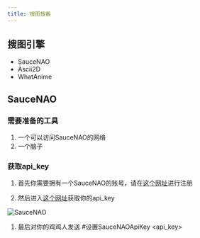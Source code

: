 ```yaml
---
title: 搜图搜番
---
```


## 搜图引擎

- SauceNAO
- Ascii2D
- WhatAnime


## SauceNAO

### 需要准备的工具

1. 一个可以访问SauceNAO的网络
2. 一个脑子

### 获取api_key
1. 首先你需要拥有一个SauceNAO的账号，请在[这个网址](https://saucenao.com/user.php)进行注册

2. 然后进入[这个网址](https://saucenao.com/user.php?page=search-api)获取你的api_key
<img :src="$withBase('/img/SauceNAO.png')" alt="SauceNAO">

1. 最后对你的鸡鸡人发送 #设置SauceNAOApiKey <api_key>